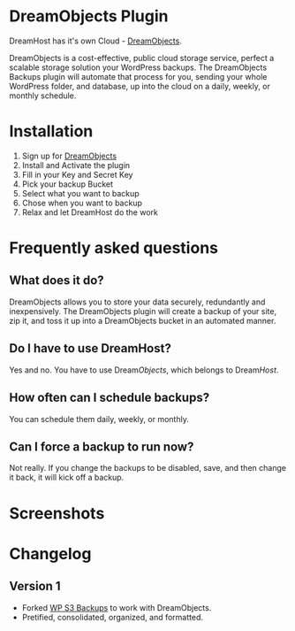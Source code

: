 DreamObjects Plugin
===================

DreamHost has it's own Cloud - <a href="http://dreamhost.com/cloud/dreamobjects/">DreamObjects</a>.

DreamObjects is a cost-effective, public cloud storage service, perfect a scalable storage solution your WordPress backups. The DreamObjects Backups plugin will automate that process for you, sending your whole WordPress folder, and database, up into the cloud on a daily, weekly, or monthly schedule.

Installation 
============

1. Sign up for <a href="http://dreamhost.com/cloud/dreamobjects/">DreamObjects</a>
1. Install and Activate the plugin
1. Fill in your Key and Secret Key
1. Pick your backup Bucket
1. Select what you want to backup
1. Chose when you want to backup
1. Relax and let DreamHost do the work

Frequently asked questions
===================

What does it do?
-------------------

DreamObjects allows you to store your data securely, redundantly and inexpensively. The DreamObjects plugin will create a backup of your site, zip it, and toss it up into a DreamObjects bucket in an automated manner.

Do I have to use DreamHost?
-------------------

Yes and no. You have to use Dream<em>Objects</em>, which belongs to Dream<em>Host</em>.

How often can I schedule backups?
-------------------

You can schedule them daily, weekly, or monthly.

Can I force a backup to run now?
-------------------

Not really. If you change the backups to be disabled, save, and then change it back, it will kick off a backup.

Screenshots
=============

Changelog
=============

Version 1
----------

* Forked <a href="http://wordpress.org/extend/plugins/wp-s3-backups/">WP S3 Backups</a> to work with DreamObjects.
* Pretified, consolidated, organized, and formatted.